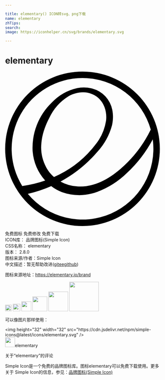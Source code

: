 ```yaml
---

title: elementary() ICON转svg、png下载
name: elementary
zhTips: 
search: 
image: https://iconhelper.cn/svg/brands/elementary.svg

---
```


# elementary  <small style="font-size: 60%;font-weight: 100"></small>

<div id="svg" class="svg-wrap">
<svg role="img" viewBox="0 0 24 24" xmlns="http://www.w3.org/2000/svg"><title>elementary icon</title><path d="M12 0a12 12 0 1 0 0 24 12 12 0 0 0 0-24zm0 1a11 11 0 0 1 10.59 8.01 19.09 19.09 0 0 1-4.66 6.08c-.94.81-1.96 1.53-3.08 2.04-1.13.5-2.37.8-3.6.72a6.23 6.23 0 0 1-2.66-.76 20.02 20.02 0 0 0 5.68-4.58 9.97 9.97 0 0 0 2.31-4.17c.18-.79.2-1.6.04-2.4a4.42 4.42 0 0 0-1.08-2.11 4.33 4.33 0 0 0-2-1.19 5.25 5.25 0 0 0-2.33-.08A7.8 7.8 0 0 0 7.2 4.85a9.77 9.77 0 0 0-2.94 7.49 7.88 7.88 0 0 0 1.95 4.59 18 18 0 0 1-3.56.85A11 11 0 0 1 12 1zm.07 2.22c.77 0 1.55.24 2.17.7.55.42.97 1.02 1.2 1.68.23.65.3 1.37.21 2.06a7.85 7.85 0 0 1-1.7 3.76 16.22 16.22 0 0 1-6.37 4.96c-.48-.42-.9-.92-1.2-1.48a6.61 6.61 0 0 1-.75-3.87c.12-1.32.58-2.6 1.2-3.79a7.92 7.92 0 0 1 3.02-3.42c.68-.37 1.45-.6 2.22-.6zm10.83 7.3A11 11 0 0 1 3.52 19a19.8 19.8 0 0 0 3.63-1.2c.51.4 1.08.71 1.67.94a8 8 0 0 0 5.44-.04 13.3 13.3 0 0 0 4.64-2.95 20 20 0 0 0 4-5.22z"/></svg>
</div>
<detail full-name='elementary'></detail>

<div class="detail-page">
<p>
<span><span class="badge-success badge">免费图标</span> <span class="badge-success badge">免费修改</span>  <span class="badge-success badge">免费下载</span> </span>
<br/>
<span>
ICON库：
<span class="badge-secondary badge">品牌图标(Simple Icon)</span> 
</span>
<br/>
<span>
CSS名称：
<span class="badge-secondary badge">elementary</span> 
</span>

<br/>
<span>
版本：
<span class="badge-secondary badge">2.8.0</span> 
</span>
<br/>
<span>图标来源/作者：<span class="badge-light badge">Simple Icon</span></span> 
<br/>
<span class="zh-detail">中文描述：暂无<span class="help-link"><span>帮助改进</span>(<a href="https://gitee.com/liuwave/icon-helper/edit/master/json/brands/elementary.json" target="_blank" rel="noopener noreferrer">gitee</a><a href="https://github.com/liuwave/icon-helper/edit/master/json/brands/elementary.json" target="_blank" rel="noopener noreferrer">github</a></span>)</span><br/>
</p>
</div><div class="description description alert alert-light"><p>图标来源地址：<a href="https://elementary.io/brand" target="_blank" rel="noopener noreferrer">https://elementary.io/brand</a></p></div>
<div class="alert alert-dark">
<img height="21" width="21" src="https://cdn.jsdelivr.net/npm/simple-icons@latest/icons/elementary.svg" />
<img height="24" width="24" src="https://cdn.jsdelivr.net/npm/simple-icons@latest/icons/elementary.svg" />
<img height="32" width="32" src="https://cdn.jsdelivr.net/npm/simple-icons@latest/icons/elementary.svg" />
<img height="48" width="48" src="https://cdn.jsdelivr.net/npm/simple-icons@latest/icons/elementary.svg" />
<img height="64" width="64" src="https://cdn.jsdelivr.net/npm/simple-icons@latest/icons/elementary.svg" />
<img height="96" width="96" src="https://cdn.jsdelivr.net/npm/simple-icons@latest/icons/elementary.svg" />

</div>
<div>
  <p>可以像图片那样使用：    
  </p>
  <div class="alert alert-primary" style="font-size: 14px">
    &lt;img height="32" width="32" src="https://cdn.jsdelivr.net/npm/simple-icons@latest/icons/elementary.svg" /&gt;
    <copy-btn content='<img height="32" width="32" src="https://cdn.jsdelivr.net/npm/simple-icons@latest/icons/elementary.svg" />'></copy-btn>
  </div>
  <div class="alert alert-secondary">
    <img height="32" width="32" src="https://cdn.jsdelivr.net/npm/simple-icons@latest/icons/elementary.svg" />elementary
    <copy-btn content="elementary" btn-title="复制图标名称"></copy-btn>
  </div>
</div>

<Vssue title="关于“elementary”的评论" >关于“elementary”的评论</Vssue>


<div><p>Simple Icon是一个免费的品牌图标库。图标elementary可以免费下载使用。更多关于  Simple Icon的信息，参见：<a target="_blank" href="https://iconhelper.cn/brands.html">品牌图标(Simple Icon)</a>
</p></div>
